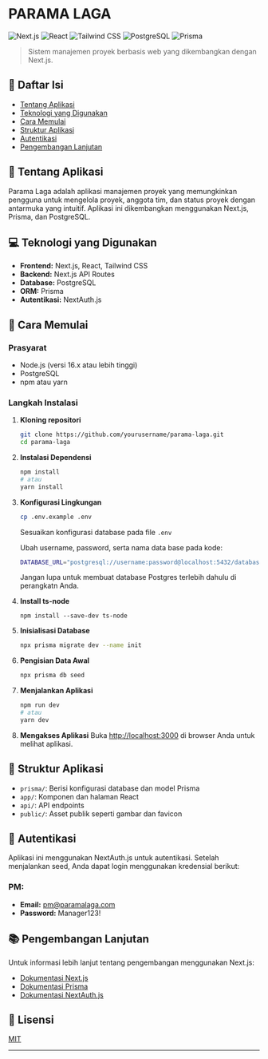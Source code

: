 # PARAMA LAGA

![Next.js](https://img.shields.io/badge/Next.js-000000?style=flat-square&logo=next.js&logoColor=white)
![React](https://img.shields.io/badge/React-61DAFB?style=flat-square&logo=react&logoColor=black)
![Tailwind CSS](https://img.shields.io/badge/Tailwind_CSS-38B2AC?style=flat-square&logo=tailwind-css&logoColor=white)
![PostgreSQL](https://img.shields.io/badge/PostgreSQL-336791?style=flat-square&logo=postgresql&logoColor=white)
![Prisma](https://img.shields.io/badge/Prisma-2D3748?style=flat-square&logo=prisma&logoColor=white)

> Sistem manajemen proyek berbasis web yang dikembangkan dengan Next.js.

## 📑 Daftar Isi
- [Tentang Aplikasi](#tentang-aplikasi)
- [Teknologi yang Digunakan](#teknologi-yang-digunakan)
- [Cara Memulai](#cara-memulai)
- [Struktur Aplikasi](#struktur-aplikasi)
- [Autentikasi](#autentikasi)
- [Pengembangan Lanjutan](#pengembangan-lanjutan)

## 🚀 Tentang Aplikasi
Parama Laga adalah aplikasi manajemen proyek yang memungkinkan pengguna untuk mengelola proyek, anggota tim, dan status proyek dengan antarmuka yang intuitif. Aplikasi ini dikembangkan menggunakan Next.js, Prisma, dan PostgreSQL.

## 💻 Teknologi yang Digunakan
- **Frontend:** Next.js, React, Tailwind CSS
- **Backend:** Next.js API Routes
- **Database:** PostgreSQL
- **ORM:** Prisma
- **Autentikasi:** NextAuth.js

## 🏁 Cara Memulai

### Prasyarat
- Node.js (versi 16.x atau lebih tinggi)
- PostgreSQL
- npm atau yarn

### Langkah Instalasi

1. **Kloning repositori**
    ```bash
    git clone https://github.com/yourusername/parama-laga.git
    cd parama-laga
    ```

2. **Instalasi Dependensi**
    ```bash
    npm install
    # atau
    yarn install
    ```

3. **Konfigurasi Lingkungan**
    ```bash
    cp .env.example .env
    ```
    Sesuaikan konfigurasi database pada file `.env`

    Ubah username, password, serta nama data base pada kode:
    ```bash
    DATABASE_URL="postgresql://username:password@localhost:5432/database_name?schema=public"
    ```

    Jangan lupa untuk membuat database Postgres terlebih dahulu di perangkatn Anda.

4. **Install ts-node**
   ```
   npm install --save-dev ts-node
   ```

6. **Inisialisasi Database**
    ```bash
    npx prisma migrate dev --name init
    ```

7. **Pengisian Data Awal**
    ```bash
    npx prisma db seed
    ```

8. **Menjalankan Aplikasi**
    ```bash
    npm run dev
    # atau
    yarn dev
    ```

9. **Mengakses Aplikasi**
    Buka [http://localhost:3000](http://localhost:3000) di browser Anda untuk melihat aplikasi.

## 📂 Struktur Aplikasi
- `prisma/`: Berisi konfigurasi database dan model Prisma
- `app/`: Komponen dan halaman React
- `api/`: API endpoints
- `public/`: Asset publik seperti gambar dan favicon

## 🔐 Autentikasi
Aplikasi ini menggunakan NextAuth.js untuk autentikasi. Setelah menjalankan seed, Anda dapat login menggunakan kredensial berikut:

### PM:
- **Email:** pm@paramalaga.com
- **Password:** Manager123!

## 📚 Pengembangan Lanjutan
Untuk informasi lebih lanjut tentang pengembangan menggunakan Next.js:

- [Dokumentasi Next.js](https://nextjs.org/docs)
- [Dokumentasi Prisma](https://www.prisma.io/docs)
- [Dokumentasi NextAuth.js](https://next-auth.js.org)

## 📝 Lisensi
[MIT](LICENSE)

---
